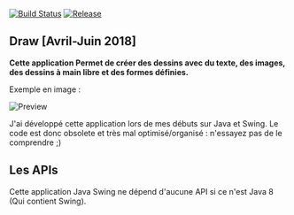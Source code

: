 [![Build Status](https://travis-ci.com/themsou/Draw.svg?branch=master)](https://travis-ci.com/themsou/Draw/)
[![Release](https://img.shields.io/github/release/themsou/Draw.svg)](https://github.com/themsou/Draw/releases/)

## Draw [Avril-Juin 2018]

**Cette application Permet de créer des dessins avec du texte, des images, des dessins à main libre et des formes définies.**

Exemple en image :

![Preview](https://raw.githubusercontent.com/themsou/Draw/master/preview.png)

J'ai développé cette application lors de mes débuts sur Java et Swing. Le code est donc obsolete et très mal optimisé/organisé : n'essayez pas de le comprendre ;)

## Les APIs

Cette application Java Swing ne dépend d'aucune API si ce n'est Java 8 (Qui contient Swing).